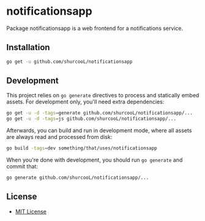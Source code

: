 # notificationsapp

Package notificationsapp is a web frontend for a notifications service.

Installation
------------

```bash
go get -u github.com/shurcooL/notificationsapp
```

Development
-----------

This project relies on `go generate` directives to process and statically embed assets. For development only, you'll need extra dependencies:

```bash
go get -u -d -tags=generate github.com/shurcooL/notificationsapp/...
go get -u -d -tags=js github.com/shurcooL/notificationsapp/...
```

Afterwards, you can build and run in development mode, where all assets are always read and processed from disk:

```bash
go build -tags=dev something/that/uses/notificationsapp
```

When you're done with development, you should run `go generate` and commit that:

```bash
go generate github.com/shurcooL/notificationsapp/...
```

License
-------

-	[MIT License](https://opensource.org/licenses/mit-license.php)
